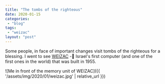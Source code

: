 ```yaml
---
title: "The tombs of the righteous"
date: 2020-01-15
categories: 
 - "blog"
tags: 
 - "weizac"
layout: "post"
---
```


Some people, in face of important changes visit tombs of the righteous for a blessing. I went to see [WEIZAC](https://en.wikipedia.org/wiki/WEIZAC) - Israel's first computer (and one of the first ones in the world) that was built in 1955.

![Me in front of the memory unit of WEIZAC]({{ '/assets/img/2020/01/weizac.jpg' | relative_url }})
